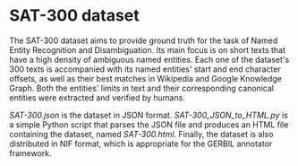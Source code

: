 # SAT-300 dataset

The SAT-300 dataset aims to provide ground truth for the task of Named Entity Recognition and Disambiguation.
Its main focus is on short texts that have a high density of ambiguous named entities.
Each one of the dataset's 300 texts is accompanied with its named entities' start and end character offsets, as well as their best matches in Wikipedia and Google Knowledge Graph. Both the entities' limits in text and their corresponding canonical entities were extracted and verified by humans.

*SAT-300.json* is the dataset in JSON format. 
*SAT-300_JSON_to_HTML.py* is a simple Python script that parses the JSON file and produces an HTML file containing the dataset, named *SAT-300.html*.
Finally, the dataset is also distributed in NIF format, which is appropriate for the GERBIL annotator framework.

